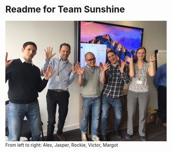 # Readme for Team Sunshine

![Team Sunshine Team Picture](./IMG_8231.jpg)
From left to right: Alex, Jasper, Rockie, Victor, Margot
